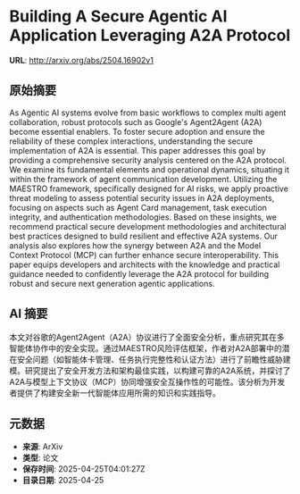 # Building A Secure Agentic AI Application Leveraging A2A Protocol

**URL**: http://arxiv.org/abs/2504.16902v1

## 原始摘要

As Agentic AI systems evolve from basic workflows to complex multi agent
collaboration, robust protocols such as Google's Agent2Agent (A2A) become
essential enablers. To foster secure adoption and ensure the reliability of
these complex interactions, understanding the secure implementation of A2A is
essential. This paper addresses this goal by providing a comprehensive security
analysis centered on the A2A protocol. We examine its fundamental elements and
operational dynamics, situating it within the framework of agent communication
development. Utilizing the MAESTRO framework, specifically designed for AI
risks, we apply proactive threat modeling to assess potential security issues
in A2A deployments, focusing on aspects such as Agent Card management, task
execution integrity, and authentication methodologies.
  Based on these insights, we recommend practical secure development
methodologies and architectural best practices designed to build resilient and
effective A2A systems. Our analysis also explores how the synergy between A2A
and the Model Context Protocol (MCP) can further enhance secure
interoperability. This paper equips developers and architects with the
knowledge and practical guidance needed to confidently leverage the A2A
protocol for building robust and secure next generation agentic applications.


## AI 摘要

本文对谷歌的Agent2Agent（A2A）协议进行了全面安全分析，重点研究其在多智能体协作中的安全实现。通过MAESTRO风险评估框架，作者对A2A部署中的潜在安全问题（如智能体卡管理、任务执行完整性和认证方法）进行了前瞻性威胁建模。研究提出了安全开发方法和架构最佳实践，以构建可靠的A2A系统，并探讨了A2A与模型上下文协议（MCP）协同增强安全互操作性的可能性。该分析为开发者提供了构建安全新一代智能体应用所需的知识和实践指导。

## 元数据

- **来源**: ArXiv
- **类型**: 论文
- **保存时间**: 2025-04-25T04:01:27Z
- **目录日期**: 2025-04-25
